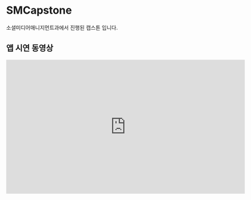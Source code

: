# SMCapstone
소셜미디어매니지먼트과에서 진행된 캡스톤 입니다.

## 앱 시연 동영상


<iframe width="640" height="360" src="https://youtu.be/TCbL3EoN7SU" frameborder="0" gesture="media" allowfullscreen=""></iframe>
